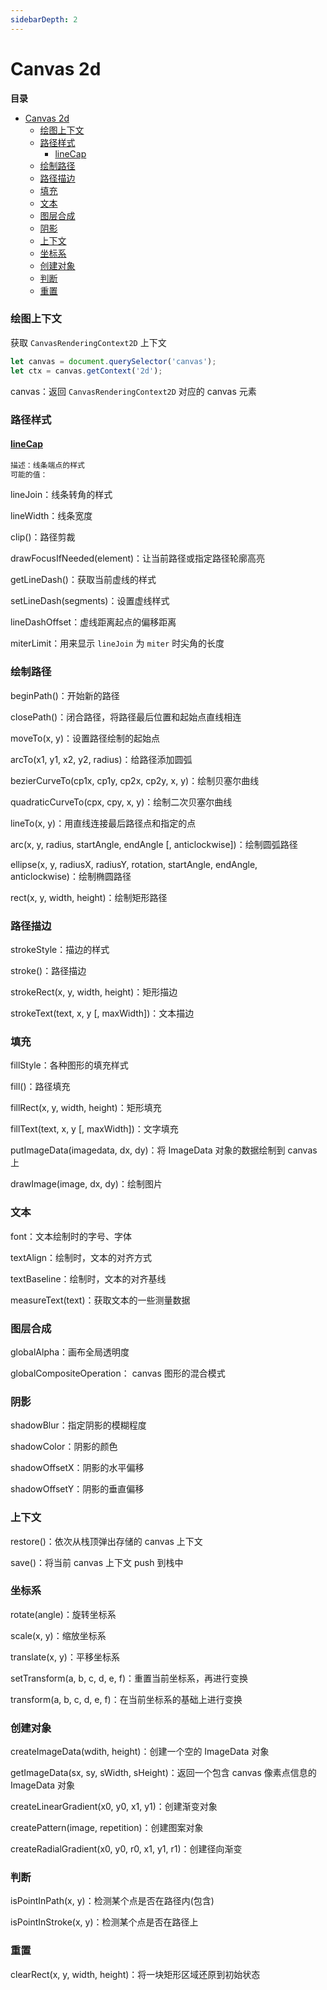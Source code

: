 ```yaml
---
sidebarDepth: 2
---
```


# Canvas 2d

**目录**

- [Canvas 2d](#canvas-2d)
    - [绘图上下文](#绘图上下文)
    - [路径样式](#路径样式)
      - [lineCap](#linecap)
    - [绘制路径](#绘制路径)
    - [路径描边](#路径描边)
    - [填充](#填充)
    - [文本](#文本)
    - [图层合成](#图层合成)
    - [阴影](#阴影)
    - [上下文](#上下文)
    - [坐标系](#坐标系)
    - [创建对象](#创建对象)
    - [判断](#判断)
    - [重置](#重置)

### 绘图上下文

获取 `CanvasRenderingContext2D` 上下文

```javascript
let canvas = document.querySelector('canvas');
let ctx = canvas.getContext('2d');
```

canvas：返回 `CanvasRenderingContext2D`  对应的 canvas 元素

### 路径样式

#### [lineCap](../examples/canvas2d/路径样式.md)

```markdown
描述：线条端点的样式
可能的值：

```

lineJoin：线条转角的样式

lineWidth：线条宽度

clip()：路径剪裁

drawFocusIfNeeded(element)：让当前路径或指定路径轮廓高亮

getLineDash()：获取当前虚线的样式

setLineDash(segments)：设置虚线样式

lineDashOffset：虚线距离起点的偏移距离

miterLimit：用来显示 `lineJoin` 为 `miter` 时尖角的长度

### 绘制路径

beginPath()：开始新的路径

closePath()：闭合路径，将路径最后位置和起始点直线相连

moveTo(x, y)：设置路径绘制的起始点

arcTo(x1, y1, x2, y2, radius)：给路径添加圆弧

bezierCurveTo(cp1x, cp1y, cp2x, cp2y, x, y)：绘制贝塞尔曲线

quadraticCurveTo(cpx, cpy, x, y)：绘制二次贝塞尔曲线

lineTo(x, y)：用直线连接最后路径点和指定的点

arc(x, y, radius, startAngle, endAngle [, anticlockwise])：绘制圆弧路径

ellipse(x, y, radiusX, radiusY, rotation, startAngle, endAngle, anticlockwise)：绘制椭圆路径

rect(x, y, width, height)：绘制矩形路径

### 路径描边

strokeStyle：描边的样式

stroke()：路径描边

strokeRect(x, y, width, height)：矩形描边

strokeText(text, x, y [, maxWidth])：文本描边

### 填充

fillStyle：各种图形的填充样式

fill()：路径填充

fillRect(x, y, width, height)：矩形填充

fillText(text, x, y [, maxWidth])：文字填充

putImageData(imagedata, dx, dy)：将 ImageData 对象的数据绘制到 canvas 上

drawImage(image, dx, dy)：绘制图片

### 文本

font：文本绘制时的字号、字体

textAlign：绘制时，文本的对齐方式

textBaseline：绘制时，文本的对齐基线

measureText(text)：获取文本的一些测量数据

### 图层合成

globalAlpha：画布全局透明度

globalCompositeOperation： canvas 图形的混合模式

### 阴影

shadowBlur：指定阴影的模糊程度

shadowColor：阴影的颜色

shadowOffsetX：阴影的水平偏移

shadowOffsetY：阴影的垂直偏移

### 上下文

restore()：依次从栈顶弹出存储的 canvas 上下文

save()：将当前 canvas 上下文 push 到栈中

### 坐标系

rotate(angle)：旋转坐标系

scale(x, y)：缩放坐标系

translate(x, y)：平移坐标系

setTransform(a, b, c, d, e, f)：重置当前坐标系，再进行变换

transform(a, b, c, d, e, f)：在当前坐标系的基础上进行变换

### 创建对象

createImageData(wdith, height)：创建一个空的 ImageData 对象

getImageData(sx, sy, sWidth, sHeight)：返回一个包含 canvas 像素点信息的 ImageData 对象

createLinearGradient(x0, y0, x1, y1)：创建渐变对象

createPattern(image, repetition)：创建图案对象

createRadialGradient(x0, y0, r0, x1, y1, r1)：创建径向渐变

### 判断

isPointInPath(x, y)：检测某个点是否在路径内(包含)

isPointInStroke(x, y)：检测某个点是否在路径上

### 重置

clearRect(x, y, width, height)：将一块矩形区域还原到初始状态













